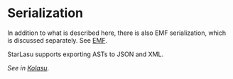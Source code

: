 # Serialization

In addition to what is described here, there is also EMF serialization, which is discussed separately. See [EMF](https://github.com/Strumenta/StarLasu/blob/main/documentation/emf.md).

StarLasu supports exporting ASTs to JSON and XML.

_See in [Kolasu](https://github.com/Strumenta/kolasu/tree/master/core/src/main/kotlin/com/strumenta/kolasu/serialization)_.